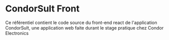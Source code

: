 # CondorSult Front
Ce référentiel contient le code source du front-end react de l'application CondorSult, une application web faite durant le stage pratique chez Condor Electronics

